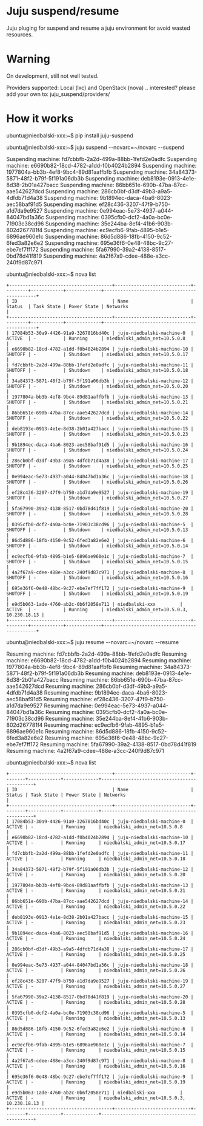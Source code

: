 Juju suspend/resume
===================

Juju pluging for suspend and resume a juju environment for avoid wasted resources.


# Warning

On development, still not well tested. 

Providers supported: Local (lxc) and OpenStack (nova) .. interested? please add your own to: juju_suspend/providers/

# How it works


ubuntu@niedbalski-xxx:~$ pip install juju-suspend

ubuntu@niedbalski-xxx:~$ juju suspend --novarc=~/novarc --suspend

Suspending machine: fd7cbbfb-2a2d-499a-88bb-1fefd2e0adfc
Suspending machine: e6690b82-18cd-4782-a1dd-f0b4024b2894
Suspending machine: 1977804a-bb3b-4ef8-9bc4-89d81aaffbfb
Suspending machine: 34a84373-5871-48f2-b79f-5f191a06db3b
Suspending machine: deb8193e-0913-4e1e-8d38-2b01a427bacc
Suspending machine: 86bb651e-690b-47ba-87cc-aae542627dcd
Suspending machine: 286cb0bf-d3df-49b3-a9a5-4dfdb71d4a38
Suspending machine: 9b1894ec-daca-4ba6-8023-aec58baf91d5
Suspending machine: ef28c436-3207-47f9-b750-a1d7da9e9527
Suspending machine: 0e994eac-5e73-4937-a044-84047bd1a36c
Suspending machine: 0395cfb0-dcf2-4a0a-bc0e-71903c38cd96
Suspending machine: 35e244ba-8ef4-41b6-903b-802d267781f4
Suspending machine: ec9ecfb6-9fab-4895-b1e5-6896ae960e1c
Suspending machine: 86d5d886-18fb-4150-9c52-6fed3a82e6e2
Suspending machine: 695e36f6-0e48-48bc-9c27-ebe7ef7ff172
Suspending machine: 5fa67990-39a2-4138-8517-0bd78d41f819
Suspending machine: 4a2f67a9-cdee-488e-a3cc-240f9d87c971

ubuntu@niedbalski-xxx:~$ nova list
```
+--------------------------------------+----------------------------+---------+------------+-------------+---------------------------------------------+
| ID                                   | Name                       | Status  | Task State | Power State | Networks                                    |
+--------------------------------------+----------------------------+---------+------------+-------------+---------------------------------------------+
| 17084b53-30a9-4426-91a9-3267816bd40c | juju-niedbalski-machine-0  | ACTIVE  | -          | Running     | niedbalski_admin_net=10.5.0.8               |
| e6690b82-18cd-4782-a1dd-f0b4024b2894 | juju-niedbalski-machine-10 | SHUTOFF | -          | Shutdown    | niedbalski_admin_net=10.5.0.17              |
| fd7cbbfb-2a2d-499a-88bb-1fefd2e0adfc | juju-niedbalski-machine-11 | SHUTOFF | -          | Shutdown    | niedbalski_admin_net=10.5.0.18              |
| 34a84373-5871-48f2-b79f-5f191a06db3b | juju-niedbalski-machine-12 | SHUTOFF | -          | Shutdown    | niedbalski_admin_net=10.5.0.20              |
| 1977804a-bb3b-4ef8-9bc4-89d81aaffbfb | juju-niedbalski-machine-13 | SHUTOFF | -          | Shutdown    | niedbalski_admin_net=10.5.0.21              |
| 86bb651e-690b-47ba-87cc-aae542627dcd | juju-niedbalski-machine-14 | SHUTOFF | -          | Shutdown    | niedbalski_admin_net=10.5.0.22              |
| deb8193e-0913-4e1e-8d38-2b01a427bacc | juju-niedbalski-machine-15 | SHUTOFF | -          | Shutdown    | niedbalski_admin_net=10.5.0.23              |
| 9b1894ec-daca-4ba6-8023-aec58baf91d5 | juju-niedbalski-machine-16 | SHUTOFF | -          | Shutdown    | niedbalski_admin_net=10.5.0.24              |
| 286cb0bf-d3df-49b3-a9a5-4dfdb71d4a38 | juju-niedbalski-machine-17 | SHUTOFF | -          | Shutdown    | niedbalski_admin_net=10.5.0.25              |
| 0e994eac-5e73-4937-a044-84047bd1a36c | juju-niedbalski-machine-18 | SHUTOFF | -          | Shutdown    | niedbalski_admin_net=10.5.0.26              |
| ef28c436-3207-47f9-b750-a1d7da9e9527 | juju-niedbalski-machine-19 | SHUTOFF | -          | Shutdown    | niedbalski_admin_net=10.5.0.27              |
| 5fa67990-39a2-4138-8517-0bd78d41f819 | juju-niedbalski-machine-20 | SHUTOFF | -          | Shutdown    | niedbalski_admin_net=10.5.0.28              |
| 0395cfb0-dcf2-4a0a-bc0e-71903c38cd96 | juju-niedbalski-machine-5  | SHUTOFF | -          | Shutdown    | niedbalski_admin_net=10.5.0.13              |
| 86d5d886-18fb-4150-9c52-6fed3a82e6e2 | juju-niedbalski-machine-6  | SHUTOFF | -          | Shutdown    | niedbalski_admin_net=10.5.0.14              |
| ec9ecfb6-9fab-4895-b1e5-6896ae960e1c | juju-niedbalski-machine-7  | SHUTOFF | -          | Shutdown    | niedbalski_admin_net=10.5.0.15              |
| 4a2f67a9-cdee-488e-a3cc-240f9d87c971 | juju-niedbalski-machine-8  | SHUTOFF | -          | Shutdown    | niedbalski_admin_net=10.5.0.16              |
| 695e36f6-0e48-48bc-9c27-ebe7ef7ff172 | juju-niedbalski-machine-9  | SHUTOFF | -          | Shutdown    | niedbalski_admin_net=10.5.0.19              |
| e9d5b063-1ade-4760-ab2c-0b6f2058e711 | niedbalski-xxx         | ACTIVE  | -          | Running     | niedbalski_admin_net=10.5.0.3, 10.230.18.13 |
+--------------------------------------+----------------------------+---------+------------+-------------+---------------------------------------------+
```
ubuntu@niedbalski-xxx:~$ juju resume --novarc=~/novarc --resume

Resuming machine: fd7cbbfb-2a2d-499a-88bb-1fefd2e0adfc
Resuming machine: e6690b82-18cd-4782-a1dd-f0b4024b2894
Resuming machine: 1977804a-bb3b-4ef8-9bc4-89d81aaffbfb
Resuming machine: 34a84373-5871-48f2-b79f-5f191a06db3b
Resuming machine: deb8193e-0913-4e1e-8d38-2b01a427bacc
Resuming machine: 86bb651e-690b-47ba-87cc-aae542627dcd
Resuming machine: 286cb0bf-d3df-49b3-a9a5-4dfdb71d4a38
Resuming machine: 9b1894ec-daca-4ba6-8023-aec58baf91d5
Resuming machine: ef28c436-3207-47f9-b750-a1d7da9e9527
Resuming machine: 0e994eac-5e73-4937-a044-84047bd1a36c
Resuming machine: 0395cfb0-dcf2-4a0a-bc0e-71903c38cd96
Resuming machine: 35e244ba-8ef4-41b6-903b-802d267781f4
Resuming machine: ec9ecfb6-9fab-4895-b1e5-6896ae960e1c
Resuming machine: 86d5d886-18fb-4150-9c52-6fed3a82e6e2
Resuming machine: 695e36f6-0e48-48bc-9c27-ebe7ef7ff172
Resuming machine: 5fa67990-39a2-4138-8517-0bd78d41f819
Resuming machine: 4a2f67a9-cdee-488e-a3cc-240f9d87c971

ubuntu@niedbalski-xxx:~$ nova list
```
+--------------------------------------+----------------------------+--------+------------+-------------+---------------------------------------------+
| ID                                   | Name                       | Status | Task State | Power State | Networks                                    |
+--------------------------------------+----------------------------+--------+------------+-------------+---------------------------------------------+
| 17084b53-30a9-4426-91a9-3267816bd40c | juju-niedbalski-machine-0  | ACTIVE | -          | Running     | niedbalski_admin_net=10.5.0.8               |
| e6690b82-18cd-4782-a1dd-f0b4024b2894 | juju-niedbalski-machine-10 | ACTIVE | -          | Running     | niedbalski_admin_net=10.5.0.17              |
| fd7cbbfb-2a2d-499a-88bb-1fefd2e0adfc | juju-niedbalski-machine-11 | ACTIVE | -          | Running     | niedbalski_admin_net=10.5.0.18              |
| 34a84373-5871-48f2-b79f-5f191a06db3b | juju-niedbalski-machine-12 | ACTIVE | -          | Running     | niedbalski_admin_net=10.5.0.20              |
| 1977804a-bb3b-4ef8-9bc4-89d81aaffbfb | juju-niedbalski-machine-13 | ACTIVE | -          | Running     | niedbalski_admin_net=10.5.0.21              |
| 86bb651e-690b-47ba-87cc-aae542627dcd | juju-niedbalski-machine-14 | ACTIVE | -          | Running     | niedbalski_admin_net=10.5.0.22              |
| deb8193e-0913-4e1e-8d38-2b01a427bacc | juju-niedbalski-machine-15 | ACTIVE | -          | Running     | niedbalski_admin_net=10.5.0.23              |
| 9b1894ec-daca-4ba6-8023-aec58baf91d5 | juju-niedbalski-machine-16 | ACTIVE | -          | Running     | niedbalski_admin_net=10.5.0.24              |
| 286cb0bf-d3df-49b3-a9a5-4dfdb71d4a38 | juju-niedbalski-machine-17 | ACTIVE | -          | Running     | niedbalski_admin_net=10.5.0.25              |
| 0e994eac-5e73-4937-a044-84047bd1a36c | juju-niedbalski-machine-18 | ACTIVE | -          | Running     | niedbalski_admin_net=10.5.0.26              |
| ef28c436-3207-47f9-b750-a1d7da9e9527 | juju-niedbalski-machine-19 | ACTIVE | -          | Running     | niedbalski_admin_net=10.5.0.27              |
| 5fa67990-39a2-4138-8517-0bd78d41f819 | juju-niedbalski-machine-20 | ACTIVE | -          | Running     | niedbalski_admin_net=10.5.0.28              |
| 0395cfb0-dcf2-4a0a-bc0e-71903c38cd96 | juju-niedbalski-machine-5  | ACTIVE | -          | Running     | niedbalski_admin_net=10.5.0.13              |
| 86d5d886-18fb-4150-9c52-6fed3a82e6e2 | juju-niedbalski-machine-6  | ACTIVE | -          | Running     | niedbalski_admin_net=10.5.0.14              |
| ec9ecfb6-9fab-4895-b1e5-6896ae960e1c | juju-niedbalski-machine-7  | ACTIVE | -          | Running     | niedbalski_admin_net=10.5.0.15              |
| 4a2f67a9-cdee-488e-a3cc-240f9d87c971 | juju-niedbalski-machine-8  | ACTIVE | -          | Running     | niedbalski_admin_net=10.5.0.16              |
| 695e36f6-0e48-48bc-9c27-ebe7ef7ff172 | juju-niedbalski-machine-9  | ACTIVE | -          | Running     | niedbalski_admin_net=10.5.0.19              |
| e9d5b063-1ade-4760-ab2c-0b6f2058e711 | niedbalski-xxx         | ACTIVE | -          | Running     | niedbalski_admin_net=10.5.0.3, 10.230.18.13 |
+--------------------------------------+----------------------------+--------+------------+-------------+---------------------------------------------+
```
